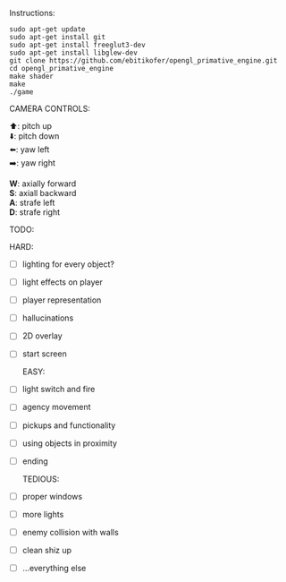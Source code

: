 Instructions:

    sudo apt-get update
    sudo apt-get install git
    sudo apt-get install freeglut3-dev
    sudo apt-get install libglew-dev
    git clone https://github.com/ebitikofer/opengl_primative_engine.git
    cd opengl_primative_engine
    make shader
    make
    ./game

CAMERA CONTROLS:

:arrow_up:: pitch up  
:arrow_down:: pitch down  
:arrow_left:: yaw left  
:arrow_right:: yaw right  

**W**: axially forward  
**S**: axiall backward  
**A**: strafe left  
**D**: strafe right  

TODO:

   HARD:
- [ ] lighting for every object?
- [ ] light effects on player
- [ ] player representation
- [ ] hallucinations
- [ ] 2D overlay
- [ ] start screen

   EASY:
- [ ] light switch and fire
- [ ] agency movement
- [ ] pickups and functionality
- [ ] using objects in proximity
- [ ] ending

   TEDIOUS:
- [ ] proper windows
- [ ] more lights
- [ ] enemy collision with walls
- [ ] clean shiz up
- [ ] ...everything else
